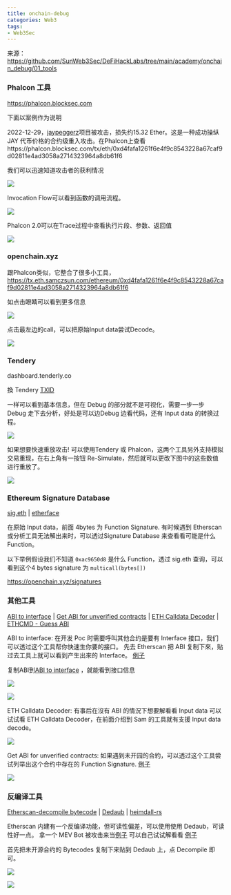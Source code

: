 ```yaml
---
title: onchain-debug
categories: Web3
tags: 
- Web3Sec
---
```




来源：https://github.com/SunWeb3Sec/DeFiHackLabs/tree/main/academy/onchain_debug/01_tools

<!-- more -->

### Phalcon 工具

https://phalcon.blocksec.com

下面以案例作为说明

2022-12-29，[jaypeggerz](https://app.jaypeggers.com/)项目被攻击，损失约15.32 Ether。这是一种成功操纵 JAY 代币价格的合约级重入攻击。在Phalcon上查看https://phalcon.blocksec.com/tx/eth/0xd4fafa1261f6e4f9c8543228a67caf9d02811e4ad3058a2714323964a8db61f6

我们可以迅速知道攻击者的获利情况

![](../images/pics/web3/1.jpg)

Invocation Flow可以看到函数的调用流程。

![](../images/pics/web3/2.jpg)

Phalcon 2.0可以在Trace过程中查看执行片段、参数、返回值

![](../images/pics/web3/3.jpg)







### openchain.xyz

跟Phalcon类似，它整合了很多小工具，https://tx.eth.samczsun.com/ethereum/0xd4fafa1261f6e4f9c8543228a67caf9d02811e4ad3058a2714323964a8db61f6

如点击眼睛可以看到更多信息

![](../images/pics/web3/4.jpg)



点击最左边的call，可以把原始Input data尝试Decode。

![](../images/pics/web3/5.jpg)







### Tendery

dashboard.tenderly.co

換 Tendery  [TXID](https://dashboard.tenderly.co/tx/mainnet/0xd4fafa1261f6e4f9c8543228a67caf9d02811e4ad3058a2714323964a8db61f6) 

一样可以看到基本信息，但在 Debug 的部分就不是可视化，需要一步一步 Debug 走下去分析，好处是可以边Debug 边看代码，还有 Input data 的转换过程。

![](../images/pics/web3/6.jpg)



如果想要快速重放攻击! 可以使用Tendery 或 Phalcon，这两个工具另外支持模拟交易重现，在右上角有一按钮 Re-Simulate，然后就可以更改下图中的这些数值进行重放了。

![](../images/pics/web3/7.jpg)





### Ethereum Signature Database

 [sig.eth](https://sig.eth.samczsun.com/) | [etherface](https://www.etherface.io/hash)

在原始 Input data，前面 4bytes 为 Function Signature. 有时候遇到 Etherscan 或分析工具无法解出来时，可以透过Signature Database 来查看看可能是什么 Function。

以下举例假设我们不知道 `0xac9650d8` 是什么 Function，透过 sig.eth 查询，可以看到这个4 bytes signature 为 `multicall(bytes[])`

https://openchain.xyz/signatures





### 其他工具

[ABI to interface](https://gnidan.github.io/abi-to-sol/) | [Get ABI for unverified contracts](https://abi.w1nt3r.xyz/) | [ETH Calldata Decoder](https://apoorvlathey.com/eth-calldata-decoder/) | [ETHCMD - Guess ABI](https://www.ethcmd.com/)

ABI to interface: 在开发 Poc 时需要呼叫其他合约是要有 Interface 接口，我们可以透过这个工具帮你快速生你要的接口。 先去 Etherscan 把 ABI 复制下來，贴过去工具上就可以看到产生出來的 Interface。 [例子](https://etherscan.io/address/0xb3da8d6da3ede239ccbf576ca0eaa74d86f0e9d3#code)

复制ABI到[ABI to interface](https://gnidan.github.io/abi-to-sol/) ，就能看到接口信息

![](../images/pics/web3/8.jpg)



![](../images/pics/web3/9.jpg)



ETH Calldata Decoder: 有事后在沒有 ABI 的情況下想要解看看 Input data 可以试试看 ETH Calldata Decoder，在前面介绍到 Sam 的工具就有支援 Input data decode。

![](https://user-images.githubusercontent.com/52526645/210585761-efd8b6f1-b901-485f-ae66-efaf9c84869c.png)

Get ABI for unverified contracts: 如果遇到未开园的合約，可以透过这个工具尝试列举出这个合约中存在的 Function Signature. [例子](https://abi.w1nt3r.xyz/mainnet/0xaE9C73fd0Fd237c1c6f66FE009d24ce969e98704)

![](../images/pics/web3/10.jpg)





### 反编译工具

[Etherscan-decompile bytecode](https://etherscan.io/address/0xaE9C73fd0Fd237c1c6f66FE009d24ce969e98704#code) | [Dedaub](https://library.dedaub.com/decompile) | [heimdall-rs](https://github.com/Jon-Becker/heimdall-rs)

Etherscan 内建有一个反编译功能，但可读性偏差，可以使用使用 Dedaub，可读性好一点。 拿一个 MEV Bot 被攻击来当[例子](https://twitter.com/1nf0s3cpt/status/1577594615104172033) 可以自己试试解看看 [例子](https://bscscan.com/address/0x64dd59d6c7f09dc05b472ce5cb961b6e10106e1d#code)

首先把未开源合约的 Bytecodes 复制下来贴到 Dedaub 上，点 Decompile 即可。

![](../images/pics/web3/11.jpg)

![](../images/pics/web3/12.jpg)
